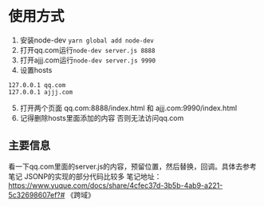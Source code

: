 # 使用方式
1. 安装node-dev ```yarn global add node-dev```
2. 打开qq.com运行```node-dev server.js 8888```
3. 打开ajjj.com运行```node-dev server.js 9990```
4. 设置hosts
```
127.0.0.1 qq.com
127.0.0.1 ajjj.com
```
5. 打开两个页面 qq.com:8888/index.html 和 ajjj.com:9990/index.html
6. 记得删除hosts里面添加的内容 否则无法访问qq.com

## 主要信息
看一下qq.com里面的server.js的内容，预留位置，然后替换，回调。具体去参考笔记
JSONP的实现的部分代码比较多
笔记地址：https://www.yuque.com/docs/share/4cfec37d-3b5b-4ab9-a221-5c32698607ef?# 《跨域》
